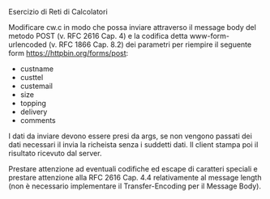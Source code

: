 Esercizio di Reti di Calcolatori

Modificare cw.c in modo che possa inviare attraverso il message body del metodo POST (v. RFC 2616 Cap. 4) e la codifica detta www-form-urlencoded (v. RFC 1866 Cap. 8.2) dei parametri per riempire il seguente form https://httpbin.org/forms/post:
- custname
- custtel
- custemail
- size 
- topping
- delivery
- comments

I dati da inviare devono essere presi da args, se non vengono passati dei dati necessari il invia la richeista senza i suddetti dati. Il client stampa poi il risultato ricevuto dal server.

Prestare attenzione ad eventuali codifiche ed escape di caratteri speciali e prestare attenzione alla RFC 2616 Cap. 4.4 relativamente al message length (non è necessario implementare il Transfer-Encoding per il Message Body).